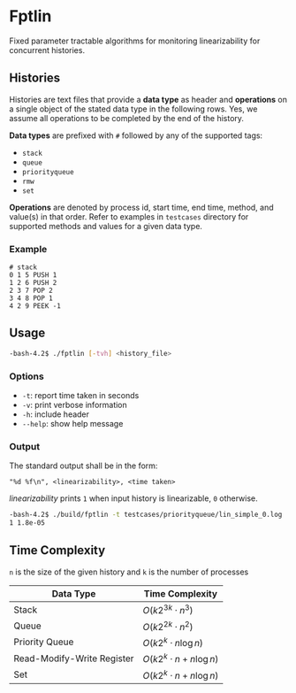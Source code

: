 # Fptlin

Fixed parameter tractable algorithms for monitoring linearizability for concurrent histories.

## Histories

Histories are text files that provide a **data type** as header and **operations** on a single object of the stated data type in the following rows. Yes, we assume all operations to be completed by the end of the history.

**Data types** are prefixed with `#` followed by any of the supported tags:

- `stack`
- `queue`
- `priorityqueue`
- `rmw`
- `set`

**Operations** are denoted by process id, start time, end time, method, and value(s) in that order. Refer to examples in `testcases` directory for supported methods and values for a given data type.

### Example

```
# stack
0 1 5 PUSH 1
1 2 6 PUSH 2
2 3 7 POP 2
3 4 8 POP 1
4 2 9 PEEK -1
```

## Usage

```bash
-bash-4.2$ ./fptlin [-tvh] <history_file>
```

### Options

- `-t`: report time taken in seconds
- `-v`: print verbose information
- `-h`: include header
- `--help`: show help message

### Output

The standard output shall be in the form:

```
"%d %f\n", <linearizability>, <time taken>
```

_linearizability_ prints `1` when input history is linearizable, `0` otherwise.

```bash
-bash-4.2$ ./build/fptlin -t testcases/priorityqueue/lin_simple_0.log
1 1.8e-05
```

## Time Complexity

`n` is the size of the given history and `k` is the number of processes

| Data Type                  | Time Complexity              |
| -------------------------- | ---------------------------- |
| Stack                      | $O(k2^{3k} \cdot n^3)$       |
| Queue                      | $O(k2^{2k} \cdot n^2)$       |
| Priority Queue             | $O(k2^k \cdot n\log{n})$     |
| Read-Modify-Write Register | $O(k2^k \cdot n + n\log{n})$ |
| Set                        | $O(k2^k \cdot n + n\log{n})$ |
